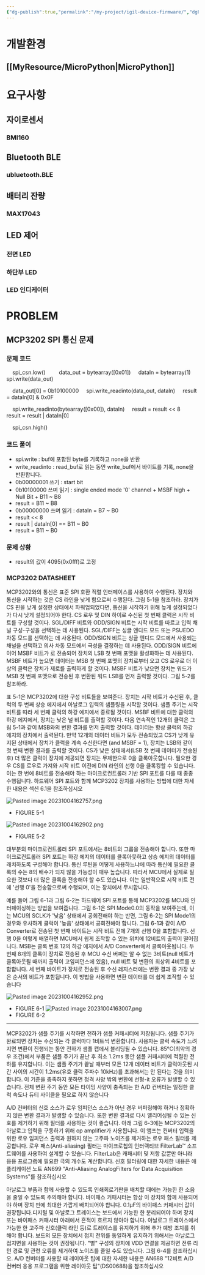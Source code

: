 ```yaml
---
{"dg-publish":true,"permalink":"/my-project/igil-device-firmware/","dgPassFrontmatter":true,"created":"2023-12-13T17:50:08.560+09:00","updated":"2023-12-14T17:17:57.857+09:00"}
---
```



# 개발환경
## [[MyResource/MicroPython\|MicroPython]]


# 요구사항
## 자이로센서
### BMI160
## Bluetooth BLE
### ubluetooth.BLE


## 배터리 잔량
### MAX17043
## LED 제어
### 전면 LED
### 하단부 LED
### LED 인디케이터


# PROBLEM
## MCP3202 SPI 통신 문제
### 문제 코드
    spi_csn.low()
    
    data_out = bytearray([0x01])
    dataIn = bytearray(1)
    spi.write(data_out)

    data_out[0] = 0b10100000
    spi.write_readinto(data_out, dataIn)
    result = dataIn[0] & 0x0F

    spi.write_readinto(bytearray([0x00]), dataIn)
    result = result << 8
    result = result | dataIn[0]

    spi_csn.high()

### 코드 풀이
- spi.write :  buf에 포함된 byte를 기록하고 none을 반환
- write_readinto : read_buf로 읽는 동안 write_buf에서 바이트를 기록, none을 반환합니다.
- 0b00000001 쓰기 : start bit
- 0b10100000 쓰며 읽기 : single ended mode '0' channel + MSBF high + Null Bit + B11 ~ B8
- result = B11 ~ B8
- 0b00000000 쓰며 읽기 : dataIn = B7 ~ B0
- result << 8
- result | dataIn[0] == B11 ~ B0
- result = B11 ~ B0

### 문제 상황
- result의 값이 4095(0x0fff)로 고정

### MCP3202 DATASHEET

MCP3202와의 통신은 표준 SPI 호환 직렬 인터페이스를 사용하여 수행된다. 
장치와 통신을 시작하는 것은 CS 라인을 낮게 함으로써 수행된다. 
그림 5-1을 참조하라. 장치가 CS 핀을 낮게 설정한 상태에서 파워업되었다면, 통신을 시작하기 위해 높게 설정되었다가 다시 낮게 설정되어야 한다. 
CS 로우 및 DIN 하이로 수신된 첫 번째 클럭은 시작 비트를 구성할 것이다. 
SGL/DIFF 비트와 ODD/SIGN 비트는 시작 비트를 따르고 입력 채널 구성-구성을 선택하는 데 사용된다. 
SGL/DIFF는 싱글 엔디드 모드 또는 PSUEDO 차동 모드를 선택하는 데 사용된다.
ODD/SIGN 비트는 싱글 엔디드 모드에서 사용되는 채널을 선택하고 의사 차동 모드에서 극성을 결정하는 데 사용된다. 
ODD/SIGN 비트에 이어 MSBF 비트가 로 전송되어 장치의 LSB 첫 번째 포맷을 활성화하는 데 사용된다. 
MSBF 비트가 높으면 데이터는 MSB 첫 번째 포맷의 장치로부터 오고 CS 로우로 더 이상의 클럭은 장치가 제로를 출력하게 할 것이다. 
MSBF 비트가 낮으면 장치는 워드가 MSB 첫 번째 포맷으로 전송된 후 변환된 워드 LSB를 먼저 출력할 것이다. 
그림 5-2를 참조하라. 

표 5-1은 MCP3202에 대한 구성 비트들을 보여준다. 
장치는 시작 비트가 수신된 후, 클럭의 두 번째 상승 에지에서 아날로그 입력의 샘플링을 시작할 것이다. 
샘플 주기는 시작 비트를 따라 세 번째 클럭의 하강 에지에서 종료될 것이다. 
MSBF 비트에 대한 클럭의 하강 에지에서, 장치는 낮은 널 비트를 출력할 것이다. 
다음 연속적인 12개의 클럭은 그림 5-1과 같이 MSB와의 변환 결과를 먼저 출력할 것이다. 
데이터는 항상 클럭의 하강 에지의 장치에서 출력된다. 
만약 12개의 데이터 비트가 모두 전송되었고 CS가 낮게 유지된 상태에서 장치가 클럭을 계속 수신한다면 (and MSBF = 1), 장치는 LSB와 같이 첫 번째 변환 결과를 출력할 것이다. 
CS가 낮은 상태에서(LSB 첫 번째 데이터가 전송된 후) 더 많은 클럭이 장치에 제공되면 장치는 무제한으로 0을 클록아웃합니다. 
필요한 경우 CS를 로우로 가져와 시작 비트 이전에 DIN 라인의 선행 0을 클록킹할 수 있습니다. 
이는 한 번에 8비트를 전송해야 하는 마이크로컨트롤러 기반 SPI 포트를 다룰 때 종종 수행됩니다. 
하드웨어 SPI 포트와 함께 MCP3202 장치를 사용하는 방법에 대한 자세한 내용은 섹션 6.1을 참조하십시오

![Pasted image 20231004162757.png](/img/user/AttachedFile/Pasted%20image%2020231004162757.png)
- FIGURE 5-1

![Pasted image 20231004162902.png](/img/user/AttachedFile/Pasted%20image%2020231004162902.png)
- FIGURE 5-2

대부분의 마이크로컨트롤러 SPI 포트에서는 8비트의 그룹을 전송해야 합니다. 
또한 마이크로컨트롤러 SPI 포트는 하강 에지의 데이터를 클록아웃하고 상승 에지의 데이터를 래치하도록 구성해야 합니다. 
통신 루틴을 어떻게 사용하느냐에 따라 통신에 필요한 클록의 수는 8의 배수가 되지 않을 가능성이 매우 높습니다. 
따라서 MCU에서 실제로 필요한 것보다 더 많은 클록을 전송해야 할 수도 있습니다. 
이는 일반적으로 시작 비트 전에 '선행 0'을 전송함으로써 수행되며, 이는 장치에서 무시합니다. 

예를 들어 그림 6-1과 그림 6-2는 하드웨어 SPI 포트를 통해 MCP3202를 MCU와 인터페이싱하는 방법을 보여줍니다. 
그림 6-1은 SPI Mode0.0의 동작을 보여주는데, 이는 MCU의 SCLK가 '낮음' 상태에서 공회전해야 하는 반면, 그림 6-2는 SPI Mode1의 경우와 유사하게 클럭이 '높음' 상태에서 공회전해야 합니다. 
그림 6-1과 같이 A/D Converter로 전송된 첫 번째 바이트는 시작 비트 전에 7개의 선행 0을 포함합니다. 
선행 0을 이렇게 배열하면 MCU에서 쉽게 조작할 수 있는 위치에 12비트의 출력이 떨어집니다. 
MSB는 클록 번호 12의 하강 에지에서 A/D Converter에서 클록아웃됩니다. 
두 번째 8개의 클록이 장치로 전송된 후 MCU 
수신 버퍼는 알 수 없는 3비트(null 비트가 클록아웃될 때까지 출력이 고임피던스에 있음), null 비트 및 변환의 최상위 4비트를 포함합니다.
세 번째 바이트가 장치로 전송된 후 수신 레지스터에는 변환 결과 중 가장 낮은 순서의 비트가 포함됩니다. 
이 방법을 사용하면 변환 데이터를 더 쉽게 조작할 수 있습니다

![Pasted image 20231004162952.png](/img/user/AttachedFile/Pasted%20image%2020231004162952.png)
- FIGURE 6-1
![Pasted image 20231004163007.png](/img/user/AttachedFile/Pasted%20image%2020231004163007.png)
- FIGURE 6-2
-------------------------------------------------
MCP3202가 샘플 주기를 시작하면 전하가 샘플 커패시터에 저장됩니다. 샘플 주기가 완료되면 장치는 수신되는 각 클럭마다 1비트씩 변환합니다. 사용자는 클럭 속도가 느려지면 변환이 진행되는 동안 전하가 샘플 캡에서 블리딩될 수 있습니다. 85°C(최악의 경우 조건)에서 부품은 샘플 주기가 끝난 후 최소 1.2ms 동안 샘플 커패시터에 적절한 전하를 유지합니다. 이는 샘플 주기가 끝날 때부터 모든 12개 데이터 비트가 클럭아웃된 시간 사이의 시간이 1.2ms(유효 클럭 주파수 10kHz)를 초과해서는 안 된다는 것을 의미합니다. 이 기준을 충족하지 못하면 정격 사양 밖의 변환에 선형-it 오류가 발생할 수 있습니다. 전체 변환 주기 동안 모든 타이밍 사양이 충족되는 한 A/D 컨버터는 일정한 클럭 속도나 듀티 사이클을 필요로 하지 않습니다

A/D 컨버터의 신호 소스가 로우 임피던스 소스가 아닌 경우 버퍼링해야 하거나 정확하지 않은 변환 결과가 발생할 수 있습니다. 또한 변환 결과로 다시 앨리어싱될 수 있는 신호를 제거하기 위해 필터를 사용하는 것이 좋습니다. 아래 그림 6-3에는 MCP3202의 아날로그 입력을 구동하기 위해 op amplifier가 사용됩니다. 이 앰프는 컨버터 입력을 위한 로우 임피던스 출력과 원하지 않는 고주파 노이즈를 제거하는 로우 패스 필터를 제공합니다. 로우 패스(Anti-aliasing) 필터는 마이크로칩의 인터랙티브 FilterLab™ 소프트웨어를 사용하여 설계할 수 있습니다. FilterLab은 캐패시터 및 저항 값뿐만 아니라 응용 프로그램에 필요한 극의 개수도 계산합니다. 신호 필터링에 대한 자세한 내용은 애플리케이션 노트 AN699 "Anti-Aliasing AnalogFilters for Data Acquisition Systems"를 참조하십시오

아날로그 부품과 함께 사용할 수 있도록 인쇄회로기판을 배치할 때에는 가능한 한 소음을 줄일 수 있도록 주의해야 합니다. 바이패스 커패시터는 항상 이 장치와 함께 사용되어야 하며 장치 핀에 최대한 가깝게 배치되어야 합니다. 0.1μF의 바이패스 커패시터 값이 권장됩니다.디지털 및 아날로그 트레이스는 보드에서 가능한 한 분리되어야 하며 장치 또는 바이패스 커패시터 아래에서 흔적이 흐르지 않아야 합니다. 아날로그 트레이스에서 가능한 한 고주파 신호(클럭 라인 등)로 트레이스를 유지하기 위해 추가 예방 조치를 취해야 합니다. 보드의 모든 장치에서 접지 전위를 동일하게 유지하기 위해서는 아날로그 접지면을 사용하는 것이 권장됩니다. "별" 구성의 장치에 VDD 연결을 제공하면 전류 리턴 경로 및 관련 오류를 제거하여 노이즈를 줄일 수도 있습니다. 그림 6-4를 참조하십시오. A/D 컨버터를 사용할 때 레이아웃 팁에 대한 자세한 내용은 AN688 "12비트 A/D 컨버터 응용 프로그램을 위한 레이아웃 팁"(DS00688)을 참조하십시오
